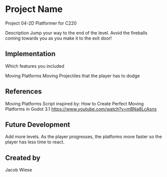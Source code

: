 # Project Name
Project 04-2D Platformer for C220

Description
Jump your way to the end of the level. Avoid the fireballs coming towards you as you make it to the exit door!
## Implementation
Which features you included

Moving Platforms
Moving Projectiles that the player has to dodge
## References

Moving Platforms Script inspired by:
How to Create Perfect Moving Platforms in Godot 3.1
https://www.youtube.com/watch?v=mBNa8LcAsns

## Future Development
Add more levels. As the player progresses, the platforms move faster so the player has less time to react. 
## Created by
Jacob Wiese
